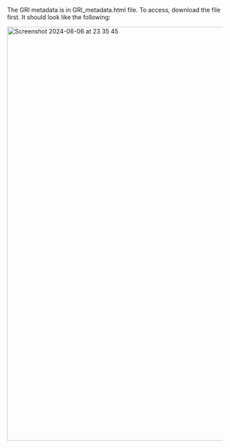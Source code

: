 The GRI metadata is in GRI_metadata.html file. To access, download the file first. 
It should look like the following:

<img width="967" alt="Screenshot 2024-06-06 at 23 35 45" src="https://github.com/BBolosSierra/GRI_metadata_repo/assets/138673679/e367f011-9aa0-4aea-9c3b-622495e46a27">
